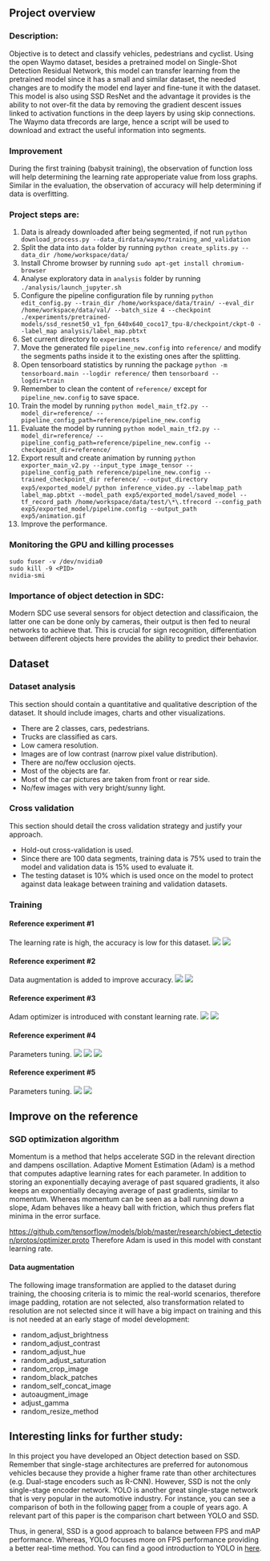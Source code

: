 ## Project overview
### Description:
Objective is to detect and classify vehicles, pedestrians and cyclist.
Using the open Waymo dataset, besides a pretrained model on Single-Shot Detection Residual Network, this model can transfer learning from the pretrained model since it has a small and similar dataset, the needed changes are to modify the model end layer and fine-tune it with the dataset.
This model is also using SSD ResNet and the advantage it provides is the ability to not over-fit the data by removing the gradient descent issues linked to activation functions in the deep layers by using skip connections.
The Waymo data tfrecords are large, hence a script will be used to download and extract the useful information into segments.

### Improvement
During the first training (babysit training), the observation of function loss will help determining the learning rate approperiate value from loss graphs.
Similar in the evaluation, the observation of accuracy will help determining if data is overfitting.

### Project steps are:
1. Data is already downloaded after being segmented, if not run
`python download_process.py --data_dirdata/waymo/training_and_validation`
2. Split the data into `data` folder by running
`python create_splits.py --data_dir /home/workspace/data/`
3. Install Chrome browser by running
`sudo apt-get install chromium-browser`
4. Analyse exploratory data in `analysis` folder by running
`./analysis/launch_jupyter.sh`
5. Configure the pipeline configuration file by running
`python edit_config.py --train_dir /home/workspace/data/train/ --eval_dir /home/workspace/data/val/ --batch_size 4 --checkpoint ./experiments/pretrained-models/ssd_resnet50_v1_fpn_640x640_coco17_tpu-8/checkpoint/ckpt-0 --label_map analysis/label_map.pbtxt`
6. Set current directory to `experiments`
7. Move the generated file `pipeline_new.config` into `reference/` and modify the segments paths inside it to the existing ones after the splitting.
8. Open tensorboard statistics by running the package
`python -m tensorboard.main --logdir reference/` then `tensorboard --logdir=train`
9. Remember to clean the content of `reference/` except for `pipeline_new.config` to save space.
10. Train the model by running
`python model_main_tf2.py --model_dir=reference/ --pipeline_config_path=reference/pipeline_new.config`
11. Evaluate the model by running
`python model_main_tf2.py --model_dir=reference/ --pipeline_config_path=reference/pipeline_new.config --checkpoint_dir=reference/`
12. Export result and create animation by running
`python exporter_main_v2.py --input_type image_tensor --pipeline_config_path reference/pipeline_new.config --trained_checkpoint_dir reference/ --output_directory exp5/exported_model/`
`python inference_video.py --labelmap_path label_map.pbtxt --model_path exp5/exported_model/saved_model --tf_record_path /home/workspace/data/test/\*\.tfrecord --config_path exp5/exported_model/pipeline.config --output_path exp5/animation.gif`
13. Improve the performance.

### Monitoring the GPU and killing processes
`sudo fuser -v /dev/nvidia0`\
`sudo kill -9 <PID>`\
`nvidia-smi`

### Importance of object detection in SDC:
Modern SDC use several sensors for object detection and classificaion, the latter one can be done only by cameras, their output is then fed to neural networks to achieve that.
This is crucial for sign recognition, differentiation between different objects here provides the ability to predict their behavior.

## Dataset
### Dataset analysis
This section should contain a quantitative and qualitative description of the dataset. It should include images, charts and other visualizations.
- There are 2 classes, cars, pedestrians.
- Trucks are classified as cars.
- Low camera resolution.
- Images are of low contrast (narrow pixel value distribution).
- There are no/few occlusion ojects.
- Most of the objects are far.
- Most of the car pictures are taken from front or rear side.
- No/few images with very bright/sunny light.

### Cross validation
This section should detail the cross validation strategy and justify your approach.
- Hold-out cross-validation is used.
- Since there are 100 data segments, training data is 75% used to train the model and validation data is 15% used to evaluate it.
- The testing dataset is 10% which is used once on the model to protect against data leakage between training and validation datasets.

### Training
#### Reference experiment #1
The learning rate is high, the accuracy is low for this dataset.
<img src="experiments/exp0/loss.png"/>
<img src="experiments/exp0/lr.png"/>

#### Reference experiment #2
Data augmentation is added to improve accuracy.
<img src="experiments/exp1/loss.png"/>
<img src="experiments/exp1/lr.png"/>

#### Reference experiment #3
Adam optimizer is introduced with constant learning rate.
<img src="experiments/exp2/loss.png"/>
<img src="experiments/exp2/lr.png"/>

#### Reference experiment #4
Parameters tuning.
<img src="experiments/exp3/loss.png"/>
<img src="experiments/exp3/lr.png"/>
<img src="experiments/exp3/acc.png"/>

#### Reference experiment #5
Parameters tuning.
<img src="experiments/exp4/loss.png"/>
<img src="experiments/exp4/acc.png"/>

## Improve on the reference
### SGD optimization algorithm
Momentum is a method that helps accelerate SGD in the relevant direction and dampens oscillation.
Adaptive Moment Estimation (Adam) is a method that computes adaptive learning rates for each parameter. In addition to storing an exponentially decaying average of past squared gradients, it also keeps an exponentially decaying average of past gradients, similar to momentum. Whereas momentum can be seen as a ball running down a slope, Adam behaves like a heavy ball with friction, which thus prefers flat minima in the error surface.

https://github.com/tensorflow/models/blob/master/research/object_detection/protos/optimizer.proto
Therefore Adam is used in this model with constant learning rate.

#### Data augmentation
The following image transformation are applied to the dataset during training, the choosing criteria is to mimic the real-world scenarios, therefore image padding, rotation are not selected, also transformation related to resolution are not selected since it will have a big impact on training and this is not needed at an early stage of model development:
- random_adjust_brightness
- random_adjust_contrast
- random_adjust_hue
- random_adjust_saturation
- random_crop_image
- random_black_patches
- random_self_concat_image
- autoaugment_image
- adjust_gamma
- random_resize_method

## Interesting links for further study:
In this project you have developed an Object detection based on SSD. Remember that single-stage architectures are preferred for autonomous vehicles because they provide a higher frame rate than other architectures (e.g. Dual-stage encoders such as R-CNN).
However, SSD is not the only single-stage encoder network. YOLO is another great single-stage network that is very popular in the automotive industry. For instance, you can see a comparison of both in the following [paper](https://arxiv.org/pdf/1506.02640.pdf) from a couple of years ago. A relevant part of this paper is the comparison chart between YOLO and SSD.

Thus, in general, SSD is a good approach to balance between FPS and mAP performance. Whereas, YOLO focuses more on FPS performance providing a better real-time method. You can find a good introduction to YOLO in [here](https://appsilon.com/object-detection-yolo-algorithm/).
